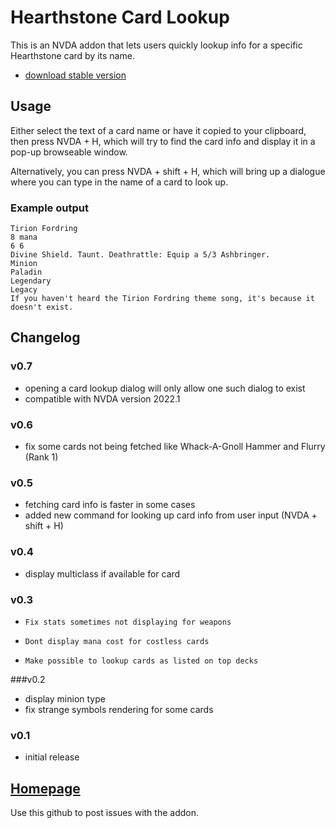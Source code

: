 # Hearthstone Card Lookup

This is an NVDA addon that lets users quickly lookup info for a specific Hearthstone card by its name.

- [download stable version](https://github.com/SamKacer/HearthstoneCardLookup/releases/download/v0.6/HearthstoneCardLookup-0.6.nvda-addon)

## Usage

Either select the text of a card name or have it copied to your clipboard, then press NVDA + H, which will try to find the card info and display it in a pop-up browseable window.

Alternatively, you can press NVDA + shift + H, which will bring up a dialogue where you can type in the name of a card to look up.

### Example output

```
Tirion Fordring
8 mana
6 6
Divine Shield. Taunt. Deathrattle: Equip a 5/3 Ashbringer.
Minion
Paladin
Legendary
Legacy
If you haven't heard the Tirion Fordring theme song, it's because it doesn't exist.
``` 	

## Changelog

### v0.7
- opening a card lookup dialog will only allow one such dialog to exist
- compatible with NVDA version 2022.1

### v0.6
- fix some cards not being fetched like Whack-A-Gnoll Hammer and Flurry (Rank 1)

### v0.5
- fetching card info is faster in some cases
- added new command for looking up card info from user input (NVDA + shift + H)

### v0.4
- display multiclass if available for card

### v0.3

-     Fix stats sometimes not displaying for weapons
-     Dont display mana cost for costless cards
-     Make possible to lookup cards as listed on top decks

###v0.2

- display minion type
- fix strange symbols rendering for some cards

### v0.1

- initial release

## [Homepage](https://github.com/SamKacer/HearthstoneCardLookup)

Use this github to post issues with the addon.

